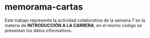 # memorama-cartas
Este trabajo representa la actividad colaborativa de la semana 7 en la materia de **INTRODUCCIÓN A LA CARRERA**, en el mismo código se presentan los datos informativos.
